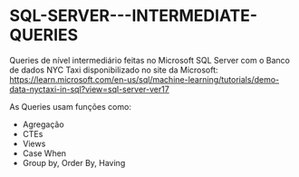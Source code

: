 # SQL-SERVER---INTERMEDIATE-QUERIES

Queries de nível intermediário feitas no Microsoft SQL Server com o Banco de dados
NYC Taxi disponibilizado no site da Microsoft: https://learn.microsoft.com/en-us/sql/machine-learning/tutorials/demo-data-nyctaxi-in-sql?view=sql-server-ver17

As Queries usam funções como:
- Agregação
- CTEs
- Views
- Case When
- Group by, Order By, Having

